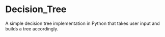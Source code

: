 # Decision_Tree
A simple decision tree implementation in Python that takes user input and builds a tree accordingly.
